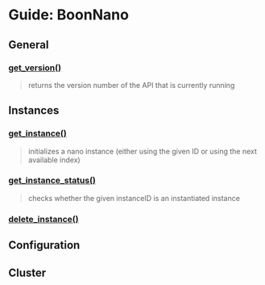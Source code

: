 # Guide: BoonNano

## General
### [get_version()](../Functions/get_version.md)
>returns the version number of the API that is currently running

## Instances
### [get_instance()](../Functions/get_instance.md)
>initializes a nano instance (either using the given ID or using the next available index)

### [get_instance_status()](../Functions/get_instance_status.md)
>checks whether the given instanceID is an instantiated instance

### [delete_instance()](../Functions/delete_instance.md)

## Configuration

## Cluster
